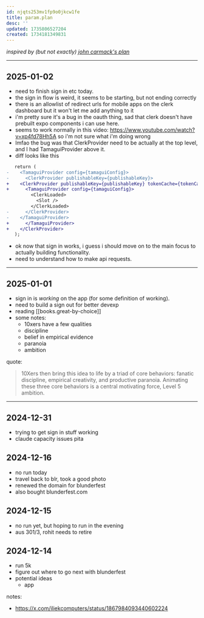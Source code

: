 ```yaml
---
id: njqts253mv1fp9o0jkcw1fe
title: param.plan
desc: ''
updated: 1735806527204
created: 1734181349831
---
```


_inspired by (but not exactly) [john carmack's plan](https://github.com/ESWAT/john-carmack-plan-archive)_

---

## 2025-01-02

- need to finish sign in etc today.
- the sign in flow is weird, it seems to be starting, but not ending correctly
- there is an allowlist of redirect urls for mobile apps on the clerk dashboard but it won't let me add anything to it
- i'm pretty sure it's a bug in the oauth thing, sad that clerk doesn't have prebuilt expo components i can use here.
- seems to work normally in this video: https://www.youtube.com/watch?v=xp4fd78Hh5A so i'm not sure what i'm doing wrong
- lmfao the bug was that ClerkProvider need to be actually at the top level, and I had TamaguiProvider above it.
- diff looks like this

```diff
   return (
-    <TamaguiProvider config={tamaguiConfig}>
-      <ClerkProvider publishableKey={publishableKey}>
+    <ClerkProvider publishableKey={publishableKey} tokenCache={tokenCache}>
+      <TamaguiProvider config={tamaguiConfig}>
         <ClerkLoaded>
           <Slot />
         </ClerkLoaded>
-      </ClerkProvider>
-    </TamaguiProvider>
+      </TamaguiProvider>
+    </ClerkProvider>
   );
```

- ok now that sign in works, i guess i should move on to the main focus to actually building functionality.
- need to understand how to make api requests.

---

## 2025-01-01

- sign in is _working_ on the app (for some definition of working).
- need to build a sign out for better devexp
- reading [[books.great-by-choice]]
- some notes:
    - 10xers have a few qualities
    - discipline
    - belief in empirical evidence
    - paranoia
    - ambition

quote:

>10Xers then bring this idea to life by a triad of core behaviors: fanatic discipline, empirical creativity, and productive paranoia. Animating these three core behaviors is a central motivating force, Level 5 ambition.

---

## 2024-12-31

- trying to get sign in stuff working
- claude capacity issues pita


## 2024-12-16

- no run today
- travel back to blr, took a good photo
- renewed the domain for blunderfest
- also bought blunderfest.com

## 2024-12-15

- no run yet, but hoping to run in the evening
- aus 301/3, rohit needs to retire

## 2024-12-14

- run 5k
- figure out where to go next with blunderfest
- potential ideas
    - app

notes:
* https://x.com/iliekcomputers/status/1867984093440602224